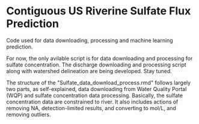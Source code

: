 # Contiguous US Riverine Sulfate Flux Prediction
Code used for data downloading, processing and machine learning prediction.

For now, the only avilable script is for data downloading and processing for sulfate concentration. The discharge downloading and processing script along with watershed delineation are being developed. Stay tuned.

The structure of the "Sulfate_data_download_process.rmd" follows largely two parts, as self-explained, data downloading from Water Quality Portal (WQP) and sulfate concentration data processing. Basically, the sulfate concentration data are constrained to river. It also includes actions of removing NA, detection-limited results, and converting to mol/L, and removing outliers. 
